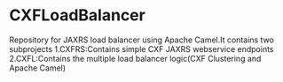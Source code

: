 # CXFLoadBalancer
Repository for JAXRS load balancer using Apache Camel.It contains two subprojects 
1.CXFRS:Contains simple CXF JAXRS webservice endpoints
2.CXFL:Contains the multiple load balancer logic(CXF Clustering and Apache Camel)  
